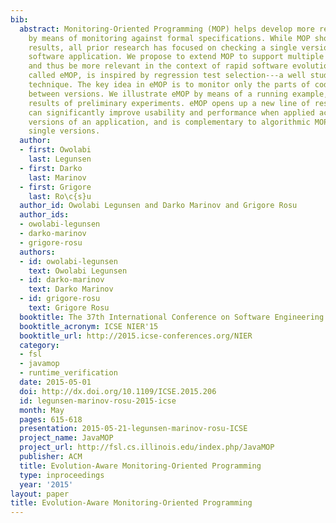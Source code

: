 ```yaml
---
bib:
  abstract: Monitoring-Oriented Programming (MOP) helps develop more reliable software
    by means of monitoring against formal specifications. While MOP showed promising
    results, all prior research has focused on checking a single version of a target
    software application. We propose to extend MOP to support multiple software versions
    and thus be more relevant in the context of rapid software evolution. Our approach,
    called eMOP, is inspired by regression test selection---a well studied, evolution-centered
    technique. The key idea in eMOP is to monitor only the parts of code that changed
    between versions. We illustrate eMOP by means of a running example, and show the
    results of preliminary experiments. eMOP opens up a new line of research on MOP---it
    can significantly improve usability and performance when applied across multiple
    versions of an application, and is complementary to algorithmic MOP advances on
    single versions.
  author:
  - first: Owolabi
    last: Legunsen
  - first: Darko
    last: Marinov
  - first: Grigore
    last: Ro\c{s}u
  author_id: Owolabi Legunsen and Darko Marinov and Grigore Rosu
  author_ids:
  - owolabi-legunsen
  - darko-marinov
  - grigore-rosu
  authors:
  - id: owolabi-legunsen
    text: Owolabi Legunsen
  - id: darko-marinov
    text: Darko Marinov
  - id: grigore-rosu
    text: Grigore Rosu
  booktitle: The 37th International Conference on Software Engineering (ICSE'15)
  booktitle_acronym: ICSE NIER'15
  booktitle_url: http://2015.icse-conferences.org/NIER
  category:
  - fsl
  - javamop
  - runtime_verification
  date: 2015-05-01
  doi: http://dx.doi.org/10.1109/ICSE.2015.206
  id: legunsen-marinov-rosu-2015-icse
  month: May
  pages: 615-618
  presentation: 2015-05-21-legunsen-marinov-rosu-ICSE
  project_name: JavaMOP
  project_url: http://fsl.cs.illinois.edu/index.php/JavaMOP
  publisher: ACM
  title: Evolution-Aware Monitoring-Oriented Programming
  type: inproceedings
  year: '2015'
layout: paper
title: Evolution-Aware Monitoring-Oriented Programming
---
```

